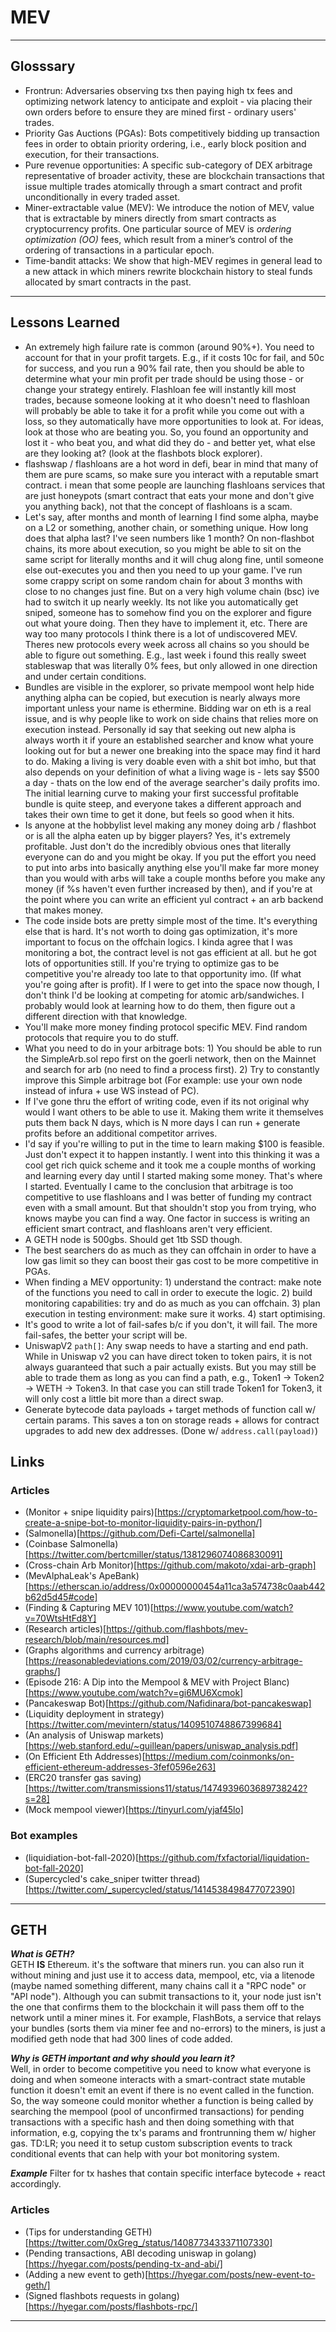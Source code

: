 # MEV

---

## Glosssary
- Frontrun: Adversaries observing txs then paying high tx fees and optimizing network latency to anticipate and exploit - via placing their own orders before to ensure they are mined first - ordinary users' trades.
- Priority Gas Auctions (PGAs): Bots competitively bidding up transaction fees in order to obtain priority ordering, i.e., early block position and execution, for their transactions.
- Pure revenue opportunities: A specific sub-category of DEX arbitrage representative of broader activity, these are blockchain transactions that issue multiple trades atomically through a smart contract and profit unconditionally in every traded asset.
- Miner-extractable value (MEV): We introduce the notion of MEV, value that is extractable by miners directly from smart contracts as cryptocurrency profits. One particular source of MEV is _ordering optimization (OO)_ fees, which result from a miner’s control of the ordering of transactions in a particular epoch.
- Time-bandit attacks: We show that high-MEV regimes in general lead to a new attack in which miners rewrite blockchain history to steal funds allocated by smart contracts in the past.

---

## Lessons Learned
- An extremely high failure rate is common (around 90%+). You need to account for that in your profit targets. E.g., if it costs 10c for fail, and 50c for success, and you run a 90% fail rate, then you should be able to determine what your min profit per trade should be using those - or change your strategy entirely. Flashloan fee will instantly kill most trades, because someone looking at it who doesn't need to flashloan will probably be able to take it for a profit while you come out with a loss, so they automatically have more opportunities to look at. For ideas, look at those who are beating you. So, you found an opportunity and lost it - who beat you, and what did they do - and better yet, what else are they looking at? (look at the flashbots block explorer).
- flashswap / flashloans are a hot word in defi, bear in mind that many of them are pure scams, so make sure you interact with a reputable smart contract.
i mean that some people are launching flashloans services that are just honeypots (smart contract that eats your mone and don't give you anything back), not that the concept of flashloans is a scam.
- Let's say, after months and month of learning I find some alpha, maybe on a L2 or something, another chain, or something unique. How long does that alpha last? I've seen numbers like 1 month? On non-flashbot chains, its more about execution, so you might be able to sit on the same script for literally months and it will chug along fine, until someone else out-executes you and then you need to up your game. I've run some crappy script on some random chain for about 3 months with close to no changes just fine. But on a very high volume chain (bsc) ive had to switch it up nearly weekly. Its not like you automatically get sniped, someone has to somehow find you on the explorer and figure out what youre doing. Then they have to implement it, etc. There are way too many protocols I think there is a lot of undiscovered MEV. Theres new protocols every week across all chains so you should be able to figure out something. E.g., last week i found this really sweet stableswap that was literally 0% fees, but only allowed in one direction and under certain conditions.
- Bundles are visible in the explorer, so private mempool wont help hide anything
alpha can be copied, but execution is nearly always more important unless your name is ethermine. Bidding war on eth is a real issue, and is why people like to work on side chains that relies more on execution instead. Personally id say that seeking out new alpha is always worth it if youre an established searcher and know what youre looking out for but a newer one breaking into the space may find it hard to do. Making a living is very doable even with a shit bot imho, but that also depends on your definition of what a living wage is - lets say $500 a day - thats on the low end of the average searcher's daily profits imo. The initial learning curve to making your first successful profitable bundle is quite steep, and everyone takes a different approach and takes their own time to get it done, but feels so good when it hits.
- Is anyone at the hobbylist level making any money doing arb / flashbot or is all the alpha eaten up by bigger players? Yes, it's extremely profitable. Just don't do the incredibly obvious ones that literally everyone can do and you might be okay. If you put the effort you need to put into arbs into basically anything else you'll make far more money than you would with arbs will take a couple months before you make any money (if %s haven't even further increased by then), and if you're at the point where you can write an efficient yul contract + an arb backend that makes money.
- The code inside bots are pretty simple most of the time. It's everything else that is hard. It's not worth to doing gas optimization, it's more important to focus on the offchain logics.
I kinda agree that I was monitoring a bot, the contract level is not gas efficient at all. but he got lots of opportunities still. If you're trying to optimize gas to be competitive you're already too late to that opportunity imo. (If what you're going after is profit). If I were to get into the space now though, I don't think I'd be looking at competing for atomic arb/sandwiches. I probably would look at learning how to do them, then figure out a different direction with that knowledge.
- You'll make more money finding protocol specific MEV. Find random protocols that require you to do stuff.
- What you need to do in your arbitrage bots: 1) You should be able to run the SimpleArb.sol  repo first on the goerli network, then on the Mainnet and search for arb (no need to find a process first). 2) Try to constantly improve this Simple arbitrage bot (For example: use your own node instead of infura + use WS instead of PC).
- If I've gone thru the effort of writing code, even if its not original why would I want others to be able to use it. Making them write it themselves puts them back N days, which is N more days I can run + generate profits before an additional competitor arrives.
- I'd say if you're willing to put in the time to learn making $100 is feasible. Just don't expect it to happen instantly. I went into this thinking it was a cool get rich quick scheme and it took me a couple months of working and learning every day until I started making some money. That's where I started. Eventually I came to the conclusion that arbitrage is too competitive to use flashloans and I was better of funding my contract even with a small amount. But that shouldn't stop you from trying, who knows maybe you can find a way. One factor in success is writing an efficient smart contract, and flashloans aren't very efficient.
- A GETH node is 500gbs. Should get 1tb SSD though.
- The best searchers do as much as they can offchain in order to have a low gas limit so they can boost their gas cost to be more competitive in PGAs.
- When finding a MEV opportunity: 1) understand the contract: make note of the functions you need to call in order to execute the logic. 2) build monitoring capabilities: try and do as much as you can offchain. 3) plan execution in testing environment: make sure it works. 4) start optimising.
- It's good to write a lot of fail-safes b/c if you don't, it will fail. The more fail-safes, the better your script will be.
- UniswapV2 `path[]`: Any swap needs to have a starting and end path. While in Uniswap v2 you can have direct token to token pairs, it is not always guaranteed that such a pair actually exists. But you may still be able to trade them as long as you can find a path, e.g., Token1 → Token2 → WETH → Token3. In that case you can still trade Token1 for Token3, it will only cost a little bit more than a direct swap.
- Generate bytecode data payloads + target methods of function call w/ certain params. This saves a ton on storage reads + allows for contract upgrades to add new dex addresses. (Done w/ `address.call(payload)`)

## Links
### Articles
- (Monitor + snipe liquidity pairs)[https://cryptomarketpool.com/how-to-create-a-snipe-bot-to-monitor-liquidity-pairs-in-python/]
- (Salmonella)[https://github.com/Defi-Cartel/salmonella]
- (Coinbase Salmonella)[https://twitter.com/bertcmiller/status/1381296074086830091]
- (Cross-chain Arb Monitor)[https://github.com/makoto/xdai-arb-graph]
- (MevAlphaLeak's ApeBank)[https://etherscan.io/address/0x00000000454a11ca3a574738c0aab442b62d5d45#code]
- (Finding & Capturing MEV 101)[https://www.youtube.com/watch?v=70WtsHtFd8Y]
- (Research articles)[https://github.com/flashbots/mev-research/blob/main/resources.md]
- (Graphs algorithms and currency arbitrage)[https://reasonabledeviations.com/2019/03/02/currency-arbitrage-graphs/]
- (Episode 216: A Dip into the Mempool & MEV with Project Blanc)[https://www.youtube.com/watch?v=gi6MU6Xcmok]
- (Pancakeswap Bot)[https://github.com/Nafidinara/bot-pancakeswap]
- (Liquidity deployment in strategy)[https://twitter.com/mevintern/status/1409510748867399684]
- (An analysis of Uniswap markets)[https://web.stanford.edu/~guillean/papers/uniswap_analysis.pdf]
- (On Efficient Eth Addresses)[https://medium.com/coinmonks/on-efficient-ethereum-addresses-3fef0596e263]
- (ERC20 transfer gas saving)[https://twitter.com/transmissions11/status/1474939603689738242?s=28]
- (Mock mempool viewer)[https://tinyurl.com/yjaf45lo]

### Bot examples
- (liquidiation-bot-fall-2020)[https://github.com/fxfactorial/liquidation-bot-fall-2020]
- (Supercycled's cake_sniper twitter thread)[https://twitter.com/_supercycled/status/1414538498477072390]

---

## GETH
***What is GETH? <br />***
GETH **IS** Ethereum. it's the software that miners run. you can also run it without mining and just use it to access data, mempool, etc, via a litenode (maybe named something different, many chains call it a "RPC node" or "API node"). Although you can submit transactions to it, your node just isn't the one that confirms them to the blockchain it will pass them off to the network until a miner mines it. For example, FlashBots, a service that relays your bundles (sorts them via miner fee and no-errors) to the miners, is just a modified geth node that had 300 lines of code added. 

***Why is GETH important and why should you learn it? <br />***
Well, in order to become competitive you need to know what everyone is doing and when someone interacts with a smart-contract state mutable function it doesn't emit an event if there is no event called in the function. So, the way someone could monitor whether a function is being called by searching the mempool (pool of unconfirmed transactions) for pending transactions with a specific hash and then doing something with that information, e.g, copying the tx's params and frontrunning them w/ higher gas. TD:LR; you need it to setup custom subscription events to track conditional events that can help with your bot monitoring system.

***Example***
Filter for tx hashes that contain specific interface bytecode + react accordingly. 

### Articles
- (Tips for understanding GETH)[https://twitter.com/0xGreg_/status/1408773433371107330]
- (Pending transactions, ABI decoding uniswap in golang)[https://hyegar.com/posts/pending-tx-and-abi/]
- (Adding a new event to geth)[https://hyegar.com/posts/new-event-to-geth/]
- (Signed flashbots requests in golang)[https://hyegar.com/posts/flashbots-rpc/]

---
